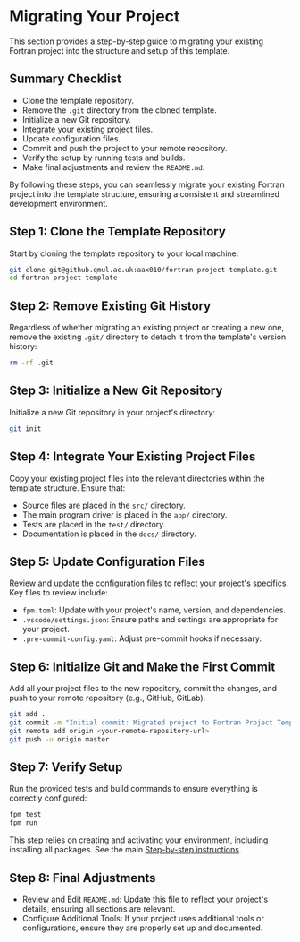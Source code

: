 # Migrating Your Project

This section provides a step-by-step guide to migrating your existing Fortran project into the structure and setup of this template.

## Summary Checklist

- Clone the template repository.
- Remove the `.git` directory from the cloned template.
- Initialize a new Git repository.
- Integrate your existing project files.
- Update configuration files.
- Commit and push the project to your remote repository.
- Verify the setup by running tests and builds.
- Make final adjustments and review the `README.md`.

By following these steps, you can seamlessly migrate your existing Fortran project into the template structure, ensuring a consistent and streamlined development environment.

## Step 1: Clone the Template Repository

Start by cloning the template repository to your local machine:

```sh
git clone git@github.qmul.ac.uk:aax010/fortran-project-template.git
cd fortran-project-template
```

## Step 2: Remove Existing Git History

Regardless of whether migrating an existing project or creating a new one, remove the existing `.git/` directory to detach it from the template's version history:

```sh
rm -rf .git
```

## Step 3: Initialize a New Git Repository

Initialize a new Git repository in your project's directory:

```sh
git init
```

## Step 4: Integrate Your Existing Project Files

Copy your existing project files into the relevant directories within the template structure. Ensure that:

- Source files are placed in the `src/` directory.
- The main program driver is placed in the `app/` directory.
- Tests are placed in the `test/` directory.
- Documentation is placed in the `docs/` directory.

## Step 5: Update Configuration Files

Review and update the configuration files to reflect your project's specifics. Key files to review include:

- `fpm.toml`: Update with your project's name, version, and dependencies.
- `.vscode/settings.json`: Ensure paths and settings are appropriate for your project.
- `.pre-commit-config.yaml`: Adjust pre-commit hooks if necessary.

## Step 6: Initialize Git and Make the First Commit

Add all your project files to the new repository, commit the changes, and push to your remote repository (e.g., GitHub, GitLab).

```sh
git add .
git commit -m "Initial commit: Migrated project to Fortran Project Template"
git remote add origin <your-remote-repository-url>
git push -u origin master
```

## Step 7: Verify Setup

Run the provided tests and build commands to ensure everything is correctly configured:

```sh
fpm test
fpm run
```

This step relies on creating and activating your environment, including installing all packages. See the main [Step-by-step instructions](../README.md#step-by-step-instructions).

## Step 8: Final Adjustments

- Review and Edit `README.md`: Update this file to reflect your project's details, ensuring all sections are relevant.
- Configure Additional Tools: If your project uses additional tools or configurations, ensure they are properly set up and documented.
